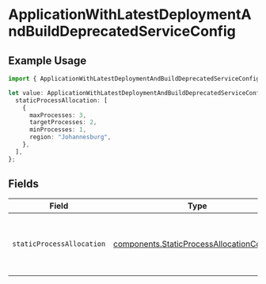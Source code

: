 # ApplicationWithLatestDeploymentAndBuildDeprecatedServiceConfig

## Example Usage

```typescript
import { ApplicationWithLatestDeploymentAndBuildDeprecatedServiceConfig } from "@hathora/cloud-sdk-typescript/models/components";

let value: ApplicationWithLatestDeploymentAndBuildDeprecatedServiceConfig = {
  staticProcessAllocation: [
    {
      maxProcesses: 3,
      targetProcesses: 2,
      minProcesses: 1,
      region: "Johannesburg",
    },
  ],
};
```

## Fields

| Field                                                                                                  | Type                                                                                                   | Required                                                                                               | Description                                                                                            |
| ------------------------------------------------------------------------------------------------------ | ------------------------------------------------------------------------------------------------------ | ------------------------------------------------------------------------------------------------------ | ------------------------------------------------------------------------------------------------------ |
| `staticProcessAllocation`                                                                              | [components.StaticProcessAllocationConfig](../../models/components/staticprocessallocationconfig.md)[] | :heavy_check_mark:                                                                                     | The headroom configuration for each region.<br/>EXPERIMENTAL - this feature is in closed beta.         |
